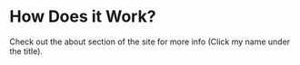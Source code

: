 # How Does it Work?

Check out the about section of the site for more info (Click my name under the title).
